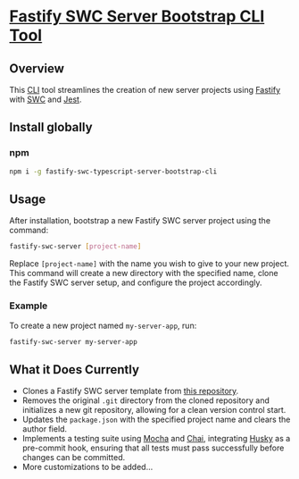 # [Fastify SWC Server Bootstrap CLI Tool](https://www.npmjs.com/package/fastify-swc-typescript-server-bootstrap-cli)

## Overview

This [CLI](https://en.wikipedia.org/wiki/Command-line_interface) tool streamlines the creation of new server projects using [Fastify](https://fastify.dev/) with [SWC](https://swc.rs/) and [Jest](https://jestjs.io/).

## Install globally

### npm

```bash
npm i -g fastify-swc-typescript-server-bootstrap-cli
```

## Usage

After installation, bootstrap a new Fastify SWC server project using the command:

```bash
fastify-swc-server [project-name]
```

Replace `[project-name]` with the name you wish to give to your new project. This command will create a new directory with the specified name, clone the Fastify SWC server setup, and configure the project accordingly.

### Example

To create a new project named `my-server-app`, run:

```bash
fastify-swc-server my-server-app
```

## What it Does Currently

- Clones a Fastify SWC server template from [this repository](https://github.com/mattfsourcecode/fastify-swc-typescript-server).
- Removes the original `.git` directory from the cloned repository and initializes a new git repository, allowing for a clean version control start.
- Updates the `package.json` with the specified project name and clears the author field.
- Implements a testing suite using [Mocha](https://mochajs.org/) and [Chai](https://www.chaijs.com/), integrating [Husky](https://typicode.github.io/husky/) as a pre-commit hook, ensuring that all tests must pass successfully before changes can be committed.
- More customizations to be added...
